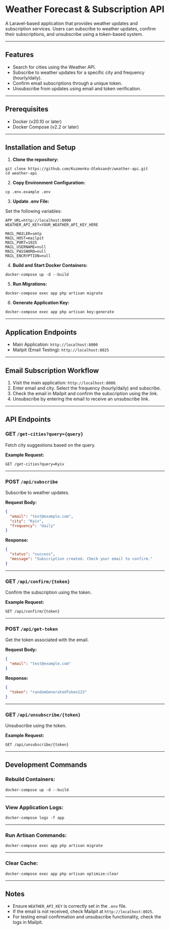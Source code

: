 # Weather Forecast & Subscription API

A Laravel-based application that provides weather updates and subscription services. Users can subscribe to weather updates, confirm their subscriptions, and unsubscribe using a token-based system.

---

## Features

* Search for cities using the Weather API.
* Subscribe to weather updates for a specific city and frequency (hourly/daily).
* Confirm email subscriptions through a unique token.
* Unsubscribe from updates using email and token verification.

---

## Prerequisites

* Docker (v20.10 or later)
* Docker Compose (v2.2 or later)

---

## Installation and Setup

1. **Clone the repository:**

```
git clone https://github.com/Kuzmenko-Oleksandr/weather-api.git
cd weather-api
```

2. **Copy Environment Configuration:**

```
cp .env.example .env
```

3. **Update .env File:**

Set the following variables:

```
APP_URL=http://localhost:8000
WEATHER_API_KEY=YOUR_WEATHER_API_KEY_HERE

MAIL_MAILER=smtp
MAIL_HOST=mailpit
MAIL_PORT=1025
MAIL_USERNAME=null
MAIL_PASSWORD=null
MAIL_ENCRYPTION=null
```

4. **Build and Start Docker Containers:**

```
docker-compose up -d --build
```

5. **Run Migrations:**

```
docker-compose exec app php artisan migrate
```

6. **Generate Application Key:**

```
docker-compose exec app php artisan key:generate
```

---

## Application Endpoints

* Main Application: `http://localhost:8000`
* Mailpit (Email Testing): `http://localhost:8025`

---

## Email Subscription Workflow

1. Visit the main application: `http://localhost:8000`.
2. Enter email and city. Select the frequency (hourly/daily) and subscribe.
3. Check the email in Mailpit and confirm the subscription using the link.
4. Unsubscribe by entering the email to receive an unsubscribe link.

---

## API Endpoints

### GET `/get-cities?query={query}`

Fetch city suggestions based on the query.

**Example Request:**

```
GET /get-cities?query=Kyiv
```

---

### POST `/api/subscribe`

Subscribe to weather updates.

**Request Body:**

```json
{
  "email": "test@example.com",
  "city": "Kyiv",
  "frequency": "daily"
}
```

**Response:**

```json
{
  "status": "success",
  "message": "Subscription created. Check your email to confirm."
}
```

---

### GET `/api/confirm/{token}`

Confirm the subscription using the token.

**Example Request:**

```
GET /api/confirm/{token}
```

---

### POST `/api/get-token`

Get the token associated with the email.

**Request Body:**

```json
{
  "email": "test@example.com"
}
```

**Response:**

```json
{
  "token": "randomGeneratedToken123"
}
```

---

### GET `/api/unsubscribe/{token}`

Unsubscribe using the token.

**Example Request:**

```
GET /api/unsubscribe/{token}
```

---

## Development Commands

### Rebuild Containers:

```
docker-compose up -d --build
```

---

### View Application Logs:

```
docker-compose logs -f app
```

---

### Run Artisan Commands:

```
docker-compose exec app php artisan migrate
```

---

### Clear Cache:

```
docker-compose exec app php artisan optimize:clear
```

---

## Notes

* Ensure `WEATHER_API_KEY` is correctly set in the `.env` file.
* If the email is not received, check Mailpit at `http://localhost:8025`.
* For testing email confirmation and unsubscribe functionality, check the logs in Mailpit.
